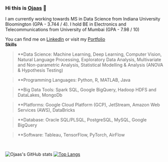 ### Hi this is [Ojaas][2] 👋

I am currently working towards MS in Data Science from Indiana University Bloomington (GPA - 3.744 / 4).
I hold BE in Electronics and Telecommunications from University of Mumbai (GPA - 7.98 / 10)

<!-- Actual text -->

You can find me on [LinkedIn][2] or visit my [Portfolio][1]
</br>
**Skills**
> **Data Science: Machine Learning, Deep Learning, Computer Vision, Natural Language Processing, Exploratory Data Analysis, Multivariate and Non-parametric Analysis, Statistical Modelling & Analysis (ANOVA & Hypothesis Testing) 

> **Programming Languages: Python, R, MATLAB, Java

> **Big Data Tools: Spark SQL, Google BigQuery, Hadoop HDFS and DataLakes, MongoDb
 
> **Platforms: Google Cloud Platform (GCP), JetStream, Amazon Web Services (AWS), DataBricks

> **Database: Oracle SQL/PLSQL, PostgreSQL, MySQL, Google BigQuery

> **Software: Tableau, TensorFlow, PyTorch, AirFlow

</br>
<!-- Icons -->

[2.2]: https://raw.githubusercontent.com/MartinHeinz/MartinHeinz/master/linkedin-3-16.png (LinkedIn icon without padding)

<!-- Links to your social media accounts -->

[2]: https://www.linkedin.com/in/ojaashampiholi/
[1]: https://ojaashampiholi.github.io/Portfolio_Ojaas_H/index.html

![Ojaas's GitHub stats](https://github-readme-stats.vercel.app/api?username=ojaashampiholi&show_icons=true&theme=radical)
[![Top Langs](https://github-readme-stats.vercel.app/api/top-langs/?username=ojaashampiholi&theme=radical&layout=compact)](https://github.com/anuraghazra/github-readme-stats)

<!-- 
[![Readme Card](https://github-readme-stats.vercel.app/api/pin/?username=ojaashampiholi&repo=Advanced_Database_Concepts)](https://github.com/ojaashampiholi/Advanced_Database_Concepts)
-->
